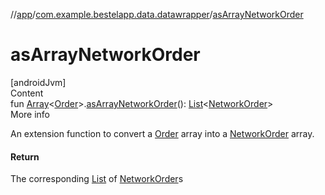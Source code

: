 //[app](../index.md)/[com.example.bestelapp.data.datawrapper](index.md)/[asArrayNetworkOrder](as-array-network-order.md)



# asArrayNetworkOrder  
[androidJvm]  
Content  
fun [Array](https://kotlinlang.org/api/latest/jvm/stdlib/kotlin/-array/index.html)<[Order](-order/index.md)>.[asArrayNetworkOrder](as-array-network-order.md)(): [List](https://kotlinlang.org/api/latest/jvm/stdlib/kotlin.collections/-list/index.html)<[NetworkOrder](-network-order/index.md)>  
More info  


An extension function to convert a [Order](-order/index.md) array into a [NetworkOrder](-network-order/index.md) array.



#### Return  


The corresponding [List](https://kotlinlang.org/api/latest/jvm/stdlib/kotlin.collections/-list/index.html) of [NetworkOrder](-network-order/index.md)s

  



